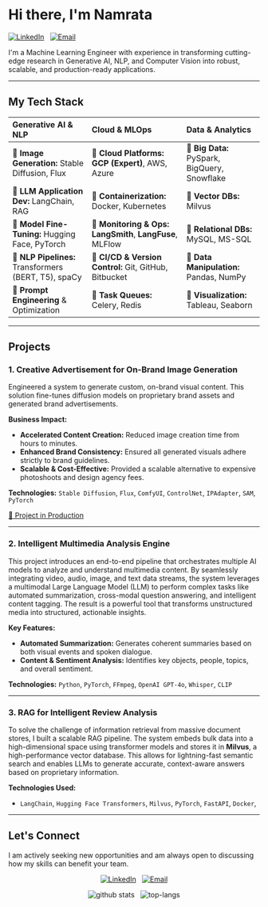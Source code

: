 # Hi there, I'm Namrata

<p align="left">
  <a href="https://linkedin.com/in/dnamrata999"><img src="https://img.shields.io/badge/LinkedIn-0A66C2?style=for-the-badge&logo=linkedin&logoColor=white" alt="LinkedIn"></a>
   
  <a href="mailto:dnamrata.2016@gmail.com"><img src="https://img.shields.io/badge/Get%20in%20Touch-D14836?style=for-the-badge&logo=gmail&logoColor=white" alt="Email"></a>
</p>
<p align="left">
I'm a Machine Learning Engineer with experience in transforming cutting-edge research in Generative AI, NLP, and Computer Vision into robust, scalable, and production-ready applications. 
</p>

---

##  My Tech Stack

| Generative AI & NLP                                                                                                                              | Cloud & MLOps                                                                                                                                           | Data & Analytics                                                                                                                                   |
| :----------------------------------------------------------------------------------------------------------------------------------------------- | :------------------------------------------------------------------------------------------------------------------------------------------------------ | :------------------------------------------------------------------------------------------------------------------------------------------------- |
| 🔹 **Image Generation:** Stable Diffusion, Flux                                                                                                  | 🔹 **Cloud Platforms:** **GCP (Expert)**, AWS, Azure                                                                                                      | 🔹 **Big Data:** PySpark, BigQuery, Snowflake                                                                                                      |
| 🔹 **LLM Application Dev:** LangChain, RAG                                                                                                       | 🔹 **Containerization:** Docker, Kubernetes                                                                                                             | 🔹 **Vector DBs:** Milvus                                                                                                                          |
| 🔹 **Model Fine-Tuning:** Hugging Face, PyTorch                                                                                                   | 🔹 **Monitoring & Ops:** **LangSmith**, **LangFuse**, MLFlow                                                                                              | 🔹 **Relational DBs:** MySQL, MS-SQL                                                                                                               |
| 🔹 **NLP Pipelines:** Transformers (BERT, T5), spaCy                                                                                              | 🔹 **CI/CD & Version Control:** Git, GitHub, Bitbucket                                                                                                   | 🔹 **Data Manipulation:** Pandas, NumPy                                                                                                            |
| 🔹 **Prompt Engineering** & Optimization                                                                                                         | 🔹 **Task Queues:** Celery, Redis                                                                                                                         | 🔹 **Visualization:** Tableau, Seaborn                                                                                                             |

---

## Projects  

<!-- 
    TIP: Replace the placeholder images with high-quality GIFs or screenshots of your work.
    This is the most critical part for making your portfolio "eye-catching".
-->

### 1. Creative Advertisement for On-Brand Image Generation

Engineered a system to generate custom, on-brand visual content. This solution fine-tunes diffusion models on proprietary brand assets and generated brand advertisements.

**Business Impact:**
*   **Accelerated Content Creation:** Reduced image creation time from hours to minutes.
*   **Enhanced Brand Consistency:** Ensured all generated visuals adhere strictly to brand guidelines.
*   **Scalable & Cost-Effective:** Provided a scalable alternative to expensive photoshoots and design agency fees.

**Technologies:** `Stable Diffusion`, `Flux`, `ComfyUI`, `ControlNet`, `IPAdapter`, `SAM`, `PyTorch`

<a href="https://amazon.co.jp/dp/B0F4KCQ8NV">🔗 Project in Production</a>

---

### 2. Intelligent Multimedia Analysis Engine
This project introduces an end-to-end pipeline that orchestrates multiple AI models to analyze and understand multimedia content. By seamlessly integrating video, audio, image, and text data streams, the system leverages a multimodal Large Language Model (LLM) to perform complex tasks like automated summarization, cross-modal question answering, and intelligent content tagging. The result is a powerful tool that transforms unstructured media into structured, actionable insights.


**Key Features:**
* **Automated Summarization:** Generates coherent summaries based on both visual events and spoken dialogue.
* **Content & Sentiment Analysis:** Identifies key objects, people, topics, and overall sentiment.


**Technologies:** `Python`, `PyTorch`, `FFmpeg`, `OpenAI GPT-4o`, `Whisper`, `CLIP`

---

### 3. RAG for Intelligent Review Analysis

To solve the challenge of information retrieval from massive document stores, I built a scalable RAG pipeline. The system embeds bulk data into a high-dimensional space using transformer models and stores it in **Milvus**, a high-performance vector database. This allows for lightning-fast semantic search and enables LLMs to generate accurate, context-aware answers based on proprietary information.

**Technologies Used:**
- `LangChain`, `Hugging Face Transformers`, `Milvus`, `PyTorch`, `FastAPI`, `Docker`,


---

## Let's Connect

I am actively seeking new opportunities and am always open to discussing how my skills can benefit your team.

<p align="center">
  <a href="[https://linkedin.com/in/dnamrata999]"><img src="https://img.shields.io/badge/LinkedIn-0A66C2?style=for-the-badge&logo=linkedin&logoColor=white" alt="LinkedIn"></a>
   
  <a href="mailto:dnamrata.2016@gmail.com"><img src="https://img.shields.io/badge/Email%20Me-D14836?style=for-the-badge&logo=gmail&logoColor=white" alt="Email"></a>
</p>

<!-- GitHub Stats are great for a quick technical overview -->
<p align="center">
  <img src="https://github-readme-stats.vercel.app/api?username=buzzbing&show_icons=true&theme=tokyonight&rank_icon=github" alt="github stats" />
   
  <img src="https://github-readme-stats.vercel.app/api/top-langs/?username=buzzbing&layout=compact&theme=tokyonight" alt="top-langs" />
</p>
